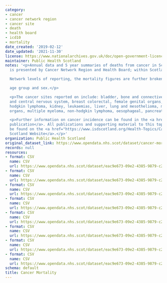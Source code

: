 ```yaml
---
category:
- cancer
- cancer network region
- cancer site
- death
- health board
- icd10
- mortality
date_created: '2019-02-12'
date_updated: '2021-11-30'
license: https://www.nationalarchives.gov.uk/doc/open-government-licence/version/3/
maintainer: Public Health Scotland
notes: '<p>Annual data and 5 year summaries of deaths from cancer in Scotland. Data
  is presented by Cancer Network Region and Health Board; within Scotland and

  Network levels of reporting, the mortality figures are further broken down by

  age group and sex.</p>

  <p>The cancer sites reported on include: bladder, bone and connective tissue, brain
  and central nervous system, breast colorectal, female genital organs, head and neck,
  hodgkin lymphoma, kidney, leukaemias, liver, lung and mesothelioma, male genital
  organs, multiple myeloma, non-hodgkin lymphoma, oesophageal, pancreatic, skin, stomach.</p>

  <p>Further information on cancer incidence can be found in the <a href="https://beta.isdscotland.org/find-publications-and-data/conditions-and-diseases/cancer/cancer-mortality/">annual
  publication</a>. All publications and supporting material to this topic area can
  be found on the <a href="https://www.isdscotland.org/Health-Topics/Cancer/Cancer-Statistics/">ISD
  Scotland Website</a>.</p>'
organization: Public Health Scotland
original_dataset_link: https://www.opendata.nhs.scot/dataset/cancer-mortality
records: null
resources:
- format: CSV
  name: CSV
  url: https://www.opendata.nhs.scot/dataset/eac9e673-09e2-4385-9879-c238f65468fd/resource/ba8d7049-ec05-4291-9333-57ca49ce7697/download/opendata_mort9520_scotland.csv
- format: CSV
  name: CSV
  url: https://www.opendata.nhs.scot/dataset/eac9e673-09e2-4385-9879-c238f65468fd/resource/9574c0f8-c780-49d8-810a-46fa76567fb3/download/opendata_mort9520_region.csv
- format: CSV
  name: CSV
  url: https://www.opendata.nhs.scot/dataset/eac9e673-09e2-4385-9879-c238f65468fd/resource/57f0983f-864e-4dbd-b3dc-ea8f16de83a4/download/opendata_mort9520_hb.csv
- format: CSV
  name: CSV
  url: https://www.opendata.nhs.scot/dataset/eac9e673-09e2-4385-9879-c238f65468fd/resource/eebc8f38-7297-4bdc-a417-69ce3e2e6d44/download/opendata_mort9520_ca.csv
- format: CSV
  name: CSV
  url: https://www.opendata.nhs.scot/dataset/eac9e673-09e2-4385-9879-c238f65468fd/resource/000c92ab-1484-48b5-8e3d-cd42d03abe14/download/opendata_mort1620comb_scotland.csv
- format: CSV
  name: CSV
  url: https://www.opendata.nhs.scot/dataset/eac9e673-09e2-4385-9879-c238f65468fd/resource/828106bf-288c-48ce-b20f-35040cafee5d/download/opendata_mort1620comb_region.csv
- format: CSV
  name: CSV
  url: https://www.opendata.nhs.scot/dataset/eac9e673-09e2-4385-9879-c238f65468fd/resource/f0446372-e55a-441e-ae71-0b21a1cdda2c/download/opendata_mort1620comb_hb.csv
- format: CSV
  name: CSV
  url: https://www.opendata.nhs.scot/dataset/eac9e673-09e2-4385-9879-c238f65468fd/resource/e7617772-9a43-402f-adf3-e6106edd9b2f/download/opendata_mort1620comb_ca.csv
schema: default
title: Cancer Mortality
---
```

